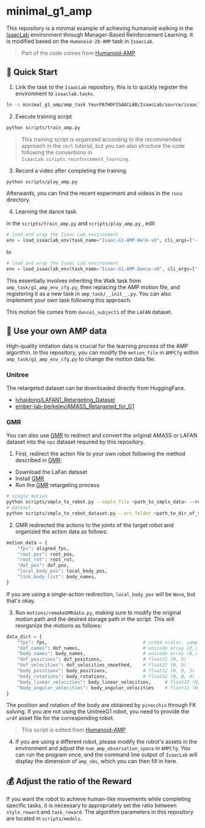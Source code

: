 # minimal_g1_amp

This repository is a minimal example of achieving humanoid walking in the [IsaacLab](https://github.com/isaac-sim/IsaacLab) environment through Manager-Based Reinforcement Learning. It is modified based on the `Humanoid-28-AMP` task in `IsaacLab`.

> Part of the code comes from [Humanoid-AMP](https://github.com/linden713/humanoid_amp)

## 🚀 Quick Start

1. Link the task to the `IsaacLab` repository, this is to quickly register the environment to `isaaclab.tasks`.

```bash
ln -s minimal_g1_amp/amp_task YourPATHOFISAACLAB/IsaacLab/source/isaaclab_tasks/isaaclab_tasks/manager_based/g1_amp
```

2. Execute training script

```bash
python scripts/train_amp.py
```

> This training script is organized according to the recommended approach in the `skrl` tutorial, but you can also structure the code following the conventions in `IsaacLab.scripts.reinforcement_learning`.

3. Record a video after completing the training.

```bash
python scripts/play_amp.py
```

Afterwards, you can find the recent experiment and videos in the `runs` directory.

4. Learning the dance task

in the `scripts/train_amp.py` and `scripts/play_amp.py` , edit

```python
# load and wrap the Isaac Lab environment
env = load_isaaclab_env(task_name="Isaac-G1-AMP-Walk-v0", cli_args=["--headless"],)
```

to

```python
# load and wrap the Isaac Lab environment
env = load_isaaclab_env(task_name="Isaac-G1-AMP-Dance-v0", cli_args=["--headless"],)
```

This essentially involves inheriting the Walk task from `amp_task/g1_amp_env_cfg.py`, then replacing the AMP motion file, and registering it as a new task in `amp_task/__init__.py`. You can also implement your own task following this approach.

This motion file comes from `dance1_subject1` of the `LAFAN` dataset.

## 🤖 Use your own AMP data

High-quality imitation data is crucial for the learning process of the AMP algorithm. In this repository, you can modify the `motion_file` in `AMPCfg` within `amp_task/g1_amp_env_cfg.py` to change the motion data file.

### Unitree

The retargeted dataset can be downloaded directly from HuggingFace.

- [lvhaidong/LAFAN1_Retargeting_Dataset](https://huggingface.co/datasets/lvhaidong/LAFAN1_Retargeting_Dataset)
- [ember-lab-berkeley/AMASS_Retargeted_for_G1](https://huggingface.co/datasets/ember-lab-berkeley/AMASS_Retargeted_for_G1)

### GMR

You can also use [GMR](https://github.com/YanjieZe/GMR) to redirect and convert the original AMASS or LAFAN dataset into the `npz` dataset required by this repository.

1. First, redirect the action file to your own robot following the method described in [GMR](https://github.com/YanjieZe/GMR).

- Download the LaFan dataset
- Install [GMR](https://github.com/YanjieZe/GMR)
- Run the [GMR](https://github.com/YanjieZe/GMR) retargeting process

```bash
# single motion
python scripts/smplx_to_robot.py --smplx_file <path_to_smplx_data> --robot <path_to_robot_data> --save_path <path_to_save_robot_data.pkl> --rate_limit
# dataset
python scripts/smplx_to_robot_dataset.py --src_folder <path_to_dir_of_smplx_data> --tgt_folder <path_to_dir_to_save_robot_data> --robot <robot_name>
```

2. GMR redirected the actions to the joints of the target robot and organized the action data as follows:

```python
motion_data = {
    "fps": aligned_fps,
    "root_pos": root_pos,
    "root_rot": root_rot,
    "dof_pos": dof_pos,
    "local_body_pos": local_body_pos,
    "link_body_list": body_names,
}
```

If you are using a single-action redirection, `local_body_pos` will be `None`, but that's okay.

3. Run `motions/remakeGMRdata.py`, making sure to modify the original motion path and the desired storage path in the script. This will reorganize the motions as follows:

```python
data_dict = {
    "fps": fps,                                   # int64 scalar, sampling rate
    "dof_names": dof_names,                       # unicode array (D,)
    "body_names": body_names,                     # unicode array (B,)
    "dof_positions": dof_positions,               # float32 (N, D)
    "dof_velocities": dof_velocities_smoothed,    # float32 (N, D)
    "body_positions": body_positions,             # float32 (N, B, 3)
    "body_rotations": body_rotations,             # float32 (N, B, 4) (w,x,y,z)
    "body_linear_velocities": body_linear_velocities,     # float32 (N, B, 3)
    "body_angular_velocities": body_angular_velocities    # float32 (N, B, 3)
}
```

The position and rotation of the body are obtained by `pinocchio` through FK solving. If you are not using the UnitreeG1 robot, you need to provide the `urdf` asset file for the corresponding robot.

> This script is edited from [Humanoid-AMP](https://github.com/linden713/humanoid_amp)

4. If you are using a different robot, please modify the robot's assets in the environment and adjust the `num_amp_observation_space` in `AMPCfg`. You can run the program once, and the command line output of `IsaacLab` will display the dimension of `amp_obs`, which you can then fill in here.

## 💰 Adjust the ratio of the Reward

If you want the robot to achieve human-like movements while completing specific tasks, it is necessary to appropriately set the ratio between `style_reward` and `task_reward`. The algorithm parameters in this repository are located in `scripts/models`.